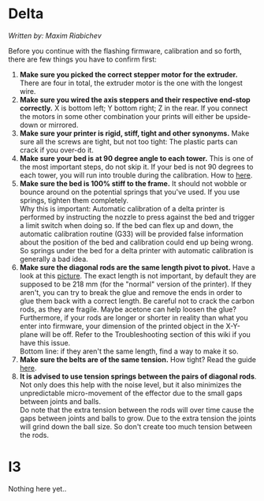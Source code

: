 # Delta
_Written by: Maxim Riabichev_   

Before you continue with the flashing firmware, calibration and so forth, there are few things you have to confirm first:
1. **Make sure you picked the correct stepper motor for the extruder.** There are four in total, the extruder motor is the one with the longest wire.
2. **Make sure you wired the axis steppers and their respective end-stop correctly.** X is bottom left; Y bottom right; Z in the rear. If you connect the motors in some other combination your prints will either be upside-down or mirrored.
3. **Make sure your printer is rigid, stiff, tight and other synonyms.** Make sure all the screws are tight, but not too tight: The plastic parts can crack if you over-do it.
4. **Make sure your bed is at 90 degree angle to each tower.** This is one of the most important steps, do not skip it. If your bed is not 90 degrees to each tower, you will run into trouble during the calibration. How to [here](https://github.com/FLSun3dp/FLSun-Kossel-Mini/wiki/09.-Troubleshooting-&-FAQ#how-do-i-verify-whether-or-not-my-bed-is-at-90-degrees-to-the-towers).
5. **Make sure the bed is 100% stiff to the frame.** It should not wobble or bounce around on the potential springs that you've used. If you use springs, tighten them completely.  
Why this is important: Automatic calibration of a delta printer is performed by instructing the nozzle to press against the bed and trigger a limit switch when doing so. If the bed can flex up and down, the automatic calibration routine (G33) will be provided false information about the position of the bed and calibration could end up being wrong. So springs under the bed for a delta printer with automatic calibration is generally a bad idea.
6. **Make sure the diagonal rods are the same length pivot to pivot.** Have a look at this [picture](https://i.imgur.com/tc8gcWO.jpg). The exact length is not important, by default they are supposed to be 218 mm (for the "normal" version of the printer). If they aren't, you can try to break the glue and remove the ends in order to glue them back with a correct length. Be careful not to crack the carbon rods, as they are fragile. Maybe acetone can help loosen the glue?  
Furthermore, if your rods are longer or shorter in reality than what you enter into firmware, your dimension of the printed object in the X-Y-plane will be off. Refer to the Troubleshooting section of this wiki if you have this issue.  
Bottom line: if they aren't the same length, find a way to make it so.  
7. **Make sure the belts are of the same tension.** How tight? Read the guide [here](https://github.com/FLSun3dp/FLSun-Kossel-Mini/wiki/09.-Troubleshooting-&-FAQ#how-tight-should-the-belt-be-how-do-i-measure-belt-tightness).
8. **It is advised to use tension springs between the pairs of diagonal rods**. Not only does this help with the noise level, but it also minimizes the unpredictable micro-movement of the effector due to the small gaps between joints and balls.  
Do note that the extra tension between the rods will over time cause the gaps between joints and balls to grow. Due to the extra tension the joints will grind down the ball size. So don't create too much tension between the rods.

# I3
Nothing here yet..